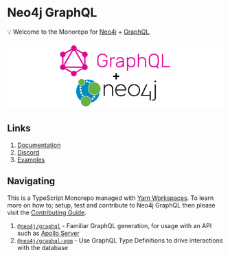 # Neo4j GraphQL

💡 Welcome to the Monorepo for [Neo4j](https://neo4j.com/) + [GraphQL](https://graphql.org/).

![Neo4j + GraphQL](./docs/images/readme-banner.png)

## Links

1. [Documentation](https://neo4j.com/docs/graphql-manual/current/)
2. [Discord](https://discord.gg/neo4j)
3. [Examples](./examples)

## Navigating

This is a TypeScript Monorepo managed with [Yarn Workspaces](https://classic.yarnpkg.com/en/docs/workspaces/). To learn more on how to; setup, test and contribute to Neo4j GraphQL then please visit the [Contributing Guide](./CONTRIBUTING.md).

1. [`@neo4j/graphql`](./packages/graphql) - Familiar GraphQL generation, for usage with an API such as [Apollo Server](https://www.apollographql.com/docs/apollo-server/)
2. [`@neo4j/graphql-ogm`](./packages/ogm) - Use GraphQL Type Definitions to drive interactions with the database
